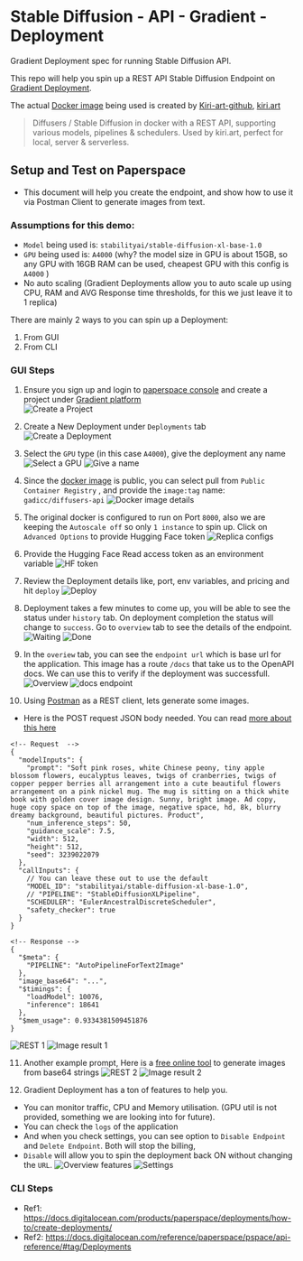 # Stable Diffusion - API - Gradient - Deployment
Gradient Deployment spec for running Stable Diffusion API.

This repo will help you spin up a REST API Stable Diffusion Endpoint on [Gradient Deployment](https://www.paperspace.com/deployments).  

The actual [Docker image](https://hub.docker.com/r/gadicc/diffusers-api) being used is created by [Kiri-art-github](https://github.com/kiri-art/docker-diffusers-ap), [kiri.art](https://kiri.art/)

> Diffusers / Stable Diffusion in docker with a REST API, supporting various models, pipelines & schedulers. Used by kiri.art, perfect for local, server & serverless.


## Setup and Test on Paperspace 
- This document will help you create the endpoint, and show how to use it via Postman Client to generate images from text. 

### Assumptions for this demo:
- `Model` being used is: `stabilityai/stable-diffusion-xl-base-1.0` 
- `GPU` being used is: `A4000` (why? the model size in GPU is about 15GB, so any GPU with 16GB RAM can be used, cheapest GPU with this config is `A4000` )
- No auto scaling (Gradient Deployments allow you to auto scale up using CPU, RAM and AVG Response time thresholds, for this we just leave it to 1 replica)


There are mainly 2 ways to you can spin up a Deployment:
1. From GUI
2. From CLI

### GUI Steps 
1. Ensure you sign up and login to [paperspace console](https://console.paperspace.com/) and create a project under [Gradient platform](https://www.paperspace.com/deployments)  
![Create a Project](./docs/1_create_proj.png)

2. Create a New Deployment under `Deployments` tab
![Create a Deployment](./docs/2_create_deploy.png)

3. Select the `GPU` type (in this case `A4000`), give the deployment any name
![Select a GPU](./docs/3_select_gpu.png)
![Give a name](./docs/3_name.png)

4. Since the [docker image](https://hub.docker.com/r/gadicc/diffusers-api) is public, you can select pull from `Public Container Registry` , and provide the `image:tag` name: `gadicc/diffusers-api`
![Docker image details](./docs/4_img_port_scale.png)

5. The original docker is configured to run on Port `8000`, also we are keeping the `Autoscale off` so only `1 instance` to spin up. Click on `Advanced Options` to provide Hugging Face token
![Replica configs](./docs/5_adv_config.png)

6. Provide the Hugging Face Read access token as an environment variable
![HF token](./docs/6_hf_token.png)

7. Review the Deployment details like, port, env variables, and pricing and hit `deploy`
![Deploy](./docs/7_review_create.png)

8. Deployment takes a few minutes to come up, you will be able to see the status under `history` tab. On deployment completion the status will change to `success`. 
Go to `overview` tab to see the details of the endpoint. 
![Waiting](./docs/8_waiting_to_deploy.png)
![Done](./docs/9_deploy_success.png)

9. In the `overiew` tab, you can see the `endpoint url` which is base url for the application. This image has a route `/docs` that take us to the OpenAPI docs. 
We can use this to verify if the deployment was successfull.
![Overview](./docs/10_endpoint_url.png)
![docs endpoint](./docs/11_docs_endpoint%20.png)

10. Using [Postman](https://www.postman.com/downloads/) as a REST client, lets generate some images. 
- Here is the POST request JSON body needed. You can read [more about this here](https://github.com/kiri-art/docker-diffusers-api?tab=readme-ov-file#usage)
```
<!-- Request  -->
{
  "modelInputs": {
    "prompt": "Soft pink roses, white Chinese peony, tiny apple blossom flowers, eucalyptus leaves, twigs of cranberries, twigs of copper pepper berries all arrangement into a cute beautiful flowers arrangement on a pink nickel mug. The mug is sitting on a thick white book with golden cover image design. Sunny, bright image. Ad copy, huge copy space on top of the image, negative space, hd, 8k, blurry dreamy background, beautiful pictures. Product",
    "num_inference_steps": 50,
    "guidance_scale": 7.5,
    "width": 512,
    "height": 512,
    "seed": 3239022079
  },
  "callInputs": {
    // You can leave these out to use the default
    "MODEL_ID": "stabilityai/stable-diffusion-xl-base-1.0",
    // "PIPELINE": "StableDiffusionXLPipeline",
    "SCHEDULER": "EulerAncestralDiscreteScheduler",
    "safety_checker": true
  }
}

<!-- Response -->
{
  "$meta": {
    "PIPELINE": "AutoPipelineForText2Image"
  },
  "image_base64": "...",
  "$timings": {
    "loadModel": 10076,
    "inference": 18641
  },
  "$mem_usage": 0.9334381509451876
}
```
![REST 1](./docs/12_rest_req_resp.png)
![Image result 1](./docs/13_base64_img.png)

11. Another example prompt, Here is a [free online tool](https://codebeautify.org/base64-to-image-converter) to generate images from base64 strings
![REST 2](./docs/14_post_req2.png)
![Image result 2](./docs/15_img2.png)

12. Gradient Deployment has a ton of features to help you. 
- You can monitor traffic, CPU and Memory utilisation. (GPU util is not provided, something we are looking into for future). 
- You can check the `logs` of the application
- And when you check settings, you can see option to `Disable Endpoint` and `Delete Endpoint`. Both will stop the billing, 
- `Disable` will allow you to spin the deployment back ON without changing the `URL`. 
![Overview features](./docs/16_deployment_features.png)
![Settings](./docs/17_disable_deployment.png)





### CLI Steps 
- Ref1: https://docs.digitalocean.com/products/paperspace/deployments/how-to/create-deployments/
- Ref2: https://docs.digitalocean.com/reference/paperspace/pspace/api-reference/#tag/Deployments

